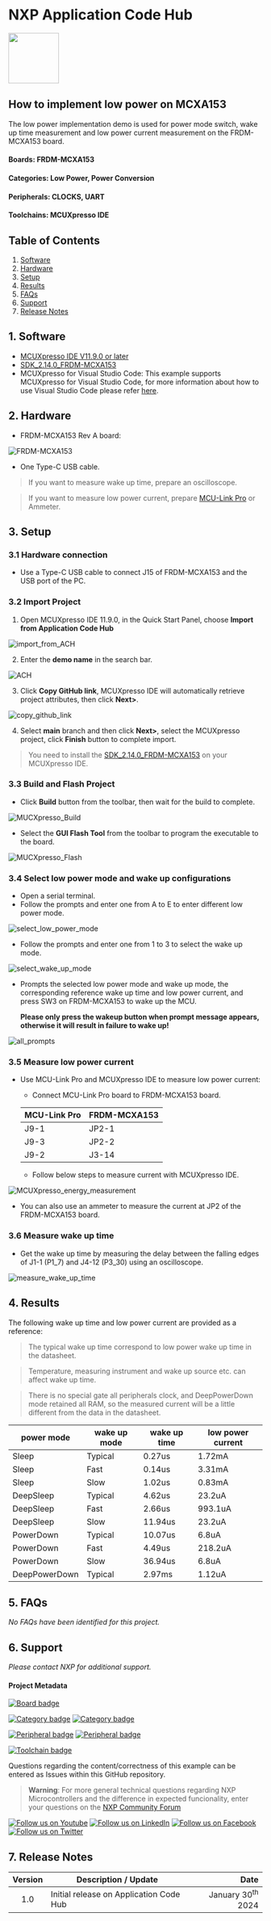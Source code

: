 # NXP Application Code Hub
[<img src="https://mcuxpresso.nxp.com/static/icon/nxp-logo-color.svg" width="100"/>](https://www.nxp.com)

## How to implement low power on MCXA153
The low power implementation demo is used for power mode switch, wake up time measurement and low power current measurement on the FRDM-MCXA153 board.

#### Boards: FRDM-MCXA153
#### Categories: Low Power, Power Conversion
#### Peripherals: CLOCKS, UART
#### Toolchains: MCUXpresso IDE

## Table of Contents
1. [Software](#step1)
2. [Hardware](#step2)
3. [Setup](#step3)
4. [Results](#step4)
5. [FAQs](#step5) 
6. [Support](#step6)
7. [Release Notes](#step7)

## 1. Software<a name="step1"></a>
- [MCUXpresso IDE V11.9.0 or later](https://www.nxp.com/design/software/development-software/mcuxpresso-software-and-tools-/mcuxpresso-integrated-development-environment-ide:MCUXpresso-IDE)
- [SDK_2.14.0_FRDM-MCXA153](https://mcuxpresso.nxp.com/en/welcome)
- MCUXpresso for Visual Studio Code: This example supports MCUXpresso for Visual Studio Code, for more information about how to use Visual Studio Code please refer [here](https://www.nxp.com/design/training/getting-started-with-mcuxpresso-for-visual-studio-code:TIP-GETTING-STARTED-WITH-MCUXPRESSO-FOR-VS-CODE).

## 2. Hardware<a name="step2"></a>
- FRDM-MCXA153 Rev A board:

![FRDM-MCXA153](image/FRDM_MCXA153.png)

- One Type-C USB cable.

> If you want to measure wake up time, prepare an oscilloscope.

> If you want to measure low power current, prepare [MCU-Link Pro](https://www.nxp.com/design/design-center/software/development-software/mcuxpresso-software-and-tools-/mcu-link-pro-debug-probe:MCU-LINK-PRO) or Ammeter.

## 3. Setup<a name="step3"></a>

### 3.1 Hardware connection
- Use a Type-C USB cable to connect J15 of FRDM-MCXA153 and the USB port of the PC.

### 3.2 Import Project
1. Open MCUXpresso IDE 11.9.0, in the Quick Start Panel, choose **Import from Application Code Hub**

![import_from_ACH](image/import_from_ACH.png)


2. Enter the **demo name** in the search bar.

![ACH](image/ACH.JPG)

3. Click **Copy GitHub link**, MCUXpresso IDE will automatically retrieve project attributes, then click **Next>**.

![copy_github_link](image/copy_github_link.png)

4. Select **main** branch and then click **Next>**, select the MCUXpresso project, click **Finish** button to complete import.

> You need to install the [SDK_2.14.0_FRDM-MCXA153](https://mcuxpresso.nxp.com/en/welcome) on your MCUXpresso IDE.

### 3.3 Build and Flash Project
- Click **Build** button from the toolbar, then wait for the build to complete.

![MUCXpresso_Build](image/MCUXpresso_Build.png)

- Select the **GUI Flash Tool** from the toolbar to program the executable to the board.

![MUCXpresso_Flash](image/MCUXpresso_Flash.png)

### 3.4 Select low power mode and wake up configurations
- Open a serial terminal.
- Follow the prompts and enter one from A to E to enter different low power mode.

![select_low_power_mode](image/select_low_power_mode.png)

- Follow the prompts and enter one from 1 to 3 to select the wake up mode.

![select_wake_up_mode](image/select_wake_up_mode.png)

- Prompts the selected low power mode and wake up mode, the corresponding reference wake up time and low power current, and press SW3 on FRDM-MCXA153 to wake up the MCU. 
 
  **Please only press the wakeup button when prompt message appears, otherwise it will result in failure to wake up!**

![all_prompts](image/all_prompts.png) 

### 3.5 Measure low power current
- Use MCU-Link Pro and MCUXpresso IDE to measure low power current:
  - Connect MCU-Link Pro board to FRDM-MCXA153 board.
  
  |MCU-Link Pro|FRDM-MCXA153|
  |--|--|
  |J9-1|JP2-1|
  |J9-3|JP2-2|
  |J9-2|J3-14|

  - Follow below steps to measure current with MCUXpresso IDE.

![MCUXpresso_energy_measurement](image/MCUXpresso_energy_measurement.png)

- You can also use an ammeter to measure the current at JP2 of the FRDM-MCXA153 board.

### 3.6 Measure wake up time
- Get the wake up time by measuring the delay between the falling edges of J1-1 (P1_7) and J4-12 (P3_30) using an oscilloscope.

![measure_wake_up_time](image/measure_wake_up_time.png)


## 4. Results<a name="step4"></a>
The following wake up time and low power current are provided as a reference:

>The typical wake up time correspond to low power wake up time in the datasheet.

>Temperature, measuring instrument and wake up source etc. can affect wake up time.

>There is no special gate all peripherals clock, and DeepPowerDown mode retained all RAM, so the measured current will be a little different from the data in the datasheet.

|power mode|wake up mode|wake up time|low power current|
|--|--|--|--|
|Sleep|Typical|0.27us|1.72mA|
|Sleep|Fast|0.14us|3.31mA|
|Sleep|Slow|1.02us|0.83mA|
|DeepSleep|Typical|4.62us|23.2uA|
|DeepSleep|Fast|2.66us|993.1uA|
|DeepSleep|Slow|11.94us|23.2uA|
|PowerDown|Typical|10.07us|6.8uA|
|PowerDown|Fast|4.49us|218.2uA|
|PowerDown|Slow|36.94us|6.8uA|
|DeepPowerDown|Typical|2.97ms|1.12uA|

## 5. FAQs<a name="step5"></a>
*No FAQs have been identified for this project.*

## 6. Support<a name="step6"></a>
*Please contact NXP for additional support.*

#### Project Metadata
<!----- Boards ----->
[![Board badge](https://img.shields.io/badge/Board-FRDM&ndash;MCXA153-blue)](https://github.com/search?q=org%3Anxp-appcodehub+FRDM-MCXA153+in%3Areadme&type=Repositories)

<!----- Categories ----->
[![Category badge](https://img.shields.io/badge/Category-LOW%20POWER-yellowgreen)](https://github.com/search?q=org%3Anxp-appcodehub+low_power+in%3Areadme&type=Repositories) [![Category badge](https://img.shields.io/badge/Category-POWER%20CONVERSION-yellowgreen)](https://github.com/search?q=org%3Anxp-appcodehub+power_conversion+in%3Areadme&type=Repositories)

<!----- Peripherals ----->
[![Peripheral badge](https://img.shields.io/badge/Peripheral-CLOCKS-yellow)](https://github.com/search?q=org%3Anxp-appcodehub+clocks+in%3Areadme&type=Repositories) [![Peripheral badge](https://img.shields.io/badge/Peripheral-UART-yellow)](https://github.com/search?q=org%3Anxp-appcodehub+uart+in%3Areadme&type=Repositories)

<!----- Toolchains ----->
[![Toolchain badge](https://img.shields.io/badge/Toolchain-MCUXPRESSO%20IDE-orange)](https://github.com/search?q=org%3Anxp-appcodehub+mcux+in%3Areadme&type=Repositories)

Questions regarding the content/correctness of this example can be entered as Issues within this GitHub repository.

>**Warning**: For more general technical questions regarding NXP Microcontrollers and the difference in expected funcionality, enter your questions on the [NXP Community Forum](https://community.nxp.com/)

[![Follow us on Youtube](https://img.shields.io/badge/Youtube-Follow%20us%20on%20Youtube-red.svg)](https://www.youtube.com/@NXP_Semiconductors)
[![Follow us on LinkedIn](https://img.shields.io/badge/LinkedIn-Follow%20us%20on%20LinkedIn-blue.svg)](https://www.linkedin.com/company/nxp-semiconductors)
[![Follow us on Facebook](https://img.shields.io/badge/Facebook-Follow%20us%20on%20Facebook-blue.svg)](https://www.facebook.com/nxpsemi/)
[![Follow us on Twitter](https://img.shields.io/badge/Twitter-Follow%20us%20on%20Twitter-white.svg)](https://twitter.com/NXP)

## 7. Release Notes<a name="step7"></a>
| Version | Description / Update                           | Date                        |
|:-------:|------------------------------------------------|----------------------------:|
| 1.0     | Initial release on Application Code Hub        | January 30<sup>th</sup> 2024 |

